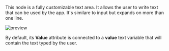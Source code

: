 This node is a fully customizable text area. It allows the user to write text that can be used by the app. It's similare to input but expands on more than one line.

![preview](/images/textArea/preview.gif)

By default, its **Value** attribute is connected to a **value** text variable that will contain the text typed by the user.
